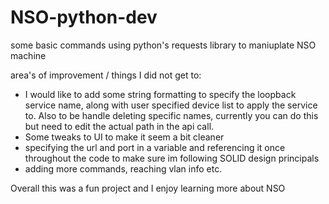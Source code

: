 # NSO-python-dev
some basic commands using python's requests library to maniuplate NSO machine

area's of improvement / things I did not get to:
- I would like to add some string formatting to specify the loopback service name, along with user specified device list to apply the service to. Also to be handle deleting specific names, currently you can do this but need to edit the actual path in the api call. 
- Some tweaks to UI to make it seem a bit cleaner
- specifying the url and port in a variable and referencing it once throughout the code to make sure im following SOLID design principals 
- adding more commands, reaching vlan info etc.

Overall this was a fun project and I enjoy learning more about NSO 

